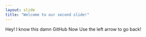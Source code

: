 ```yaml
---
layout: slide
title: "Welcome to our second slide!"
---
```

Hey! I know this damn GitHub Now
Use the left arrow to go back!
